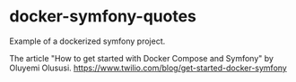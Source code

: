 # docker-symfony-quotes
Example of a dockerized symfony project.

The article "How to get started with Docker Compose and Symfony" by Oluyemi Olususi.
https://www.twilio.com/blog/get-started-docker-symfony

